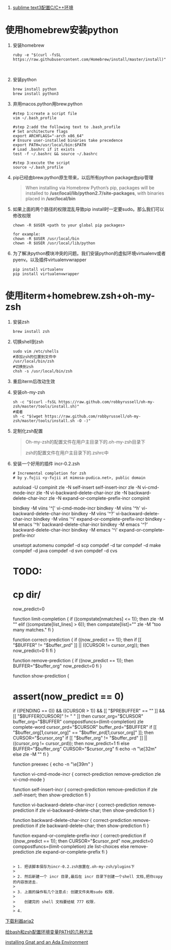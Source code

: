 1. [sublime text3配置C/C++环境](http://www.yalewoo.com/sublime_text_3_gcc.html)




# 使用homebrew安装python

1. 安装homebrew

   ```
   ruby -e "$(curl -fsSL https://raw.githubusercontent.com/Homebrew/install/master/install)"
   ```

   ​

2. 安装python

   ```
   brew install python
   brew install python3
   ```

3. 弃用macos.python用brew.python

   ```
   #step 1:create a script file
   vim ~/.bash_profile

   #step 2:add the following text to .bash_profile
   # Set architecture flags
   export ARCHFLAGS="-arch x86_64"
   # Ensure user-installed binaries take precedence
   export PATH=/usr/local/bin:$PATH
   # Load .bashrc if it exists
   test -f ~/.bashrc && source ~/.bashrc

   #step 3:excute the script
   source ~/.bash_profile
   ```

4. pip已经由brew.python原生带来，以后所有python package由pip管理

   > When installing via Homebrew Python’s pip, packages will be installed to **/usr/local/lib/python2.7/site-packages**, with binaries placed in **/usr/local/bin**

5. 如果上面的两个路径的权限混乱导致pip install时一定要sudo。那么我们可以修改权限

   ```
   chown -R $USER <path to your global pip packages>

   for example:
   chown -R $USER /usr/local/bin
   chown -R $USER /usr/local/lib/python
   ```

6. 为了解决python模块冲突的问题。我们安装python的虚拟环境virtualenv或者pyenv。以及插件virtualenvwrapper

   ```
   pip install virtualenv
   pip install virtualenvwrapper
   ```




# 使用iterm+homebrew.zsh+oh-my-zsh

1. 安装zsh

   ```
   brew install zsh
   ```

2. 切换shell到zsh

   ```
   sudo vim /etc/shells
   #添加zsh的位置到文件中
   /usr/local/bin/zsh
   #切换到zsh
   chsh -s /usr/local/bin/zsh
   ```

3. 重启iterm后改动生效

4. 安装oh-my-zsh

   ```
   sh -c "$(curl -fsSL https://raw.github.com/robbyrussell/oh-my-zsh/master/tools/install.sh)"
   #或者
   sh -c "$(wget https://raw.github.com/robbyrussell/oh-my-zsh/master/tools/install.sh -O -)"
   ```

5. 定制化zsh配置

   >Oh-my-zsh的配置文件在用户主目录下的.oh-my-zsh目录下
   >
   >zsh的配置文件在用户主目录下的.zshrc中

6. 安装一个好用的插件 incr-0.2.zsh

   ```
   # Incremental completion for zsh
   # by y.fujii <y-fujii at mimosa-pudica.net>, public domain
   ```


   autoload -U compinit
   zle -N self-insert self-insert-incr
   zle -N vi-cmd-mode-incr
   zle -N vi-backward-delete-char-incr
   zle -N backward-delete-char-incr
   zle -N expand-or-complete-prefix-incr
   compinit

   bindkey -M viins '^[' vi-cmd-mode-incr
   bindkey -M viins '^h' vi-backward-delete-char-incr
   bindkey -M viins '^?' vi-backward-delete-char-incr
   bindkey -M viins '^i' expand-or-complete-prefix-incr
   bindkey -M emacs '^h' backward-delete-char-incr
   bindkey -M emacs '^?' backward-delete-char-incr
   bindkey -M emacs '^i' expand-or-complete-prefix-incr

   unsetopt automenu
   compdef -d scp
   compdef -d tar
   compdef -d make
   compdef -d java
   compdef -d svn
   compdef -d cvs

   # TODO:
   #     cp dir/

   now_predict=0

   function limit-completion
   {
   	if ((compstate[nmatches] <= 1)); then
   		zle -M ""
   	elif ((compstate[list_lines] > 6)); then
   		compstate[list]=""
   		zle -M "too many matches."
   	fi
   }

   function correct-prediction
   {
   	if ((now_predict == 1)); then
   		if [[ "$BUFFER" != "$buffer_prd" ]] || ((CURSOR != cursor_org)); then
   			now_predict=0
   		fi
   	fi
   }

   function remove-prediction
   {
   	if ((now_predict == 1)); then
   		BUFFER="$buffer_org"
   		now_predict=0
   	fi
   }

   function show-prediction
   {
   	# assert(now_predict == 0)
   	if
   		((PENDING == 0)) &&
   		((CURSOR > 1)) &&
   		[[ "$PREBUFFER" == "" ]] &&
   		[[ "$BUFFER[CURSOR]" != " " ]]
   	then
   		cursor_org="$CURSOR"
   		buffer_org="$BUFFER"
   		comppostfuncs=(limit-completion)
   		zle complete-word
   		cursor_prd="$CURSOR"
   		buffer_prd="$BUFFER"
   		if [[ "$buffer_org[1,cursor_org]" == "$buffer_prd[1,cursor_org]" ]]; then
   			CURSOR="$cursor_org"
   			if [[ "$buffer_org" != "$buffer_prd" ]] || ((cursor_org != cursor_prd)); then
   				now_predict=1
   			fi
   		else
   			BUFFER="$buffer_org"
   			CURSOR="$cursor_org"
   		fi
   		echo -n "\e[32m"
   	else
   		zle -M ""
   	fi
   }

   function preexec
   {
   	echo -n "\e[39m"
   }

   function vi-cmd-mode-incr
   {
   	correct-prediction
   	remove-prediction
   	zle vi-cmd-mode
   }

   function self-insert-incr
   {
   	correct-prediction
   	remove-prediction
   	if zle .self-insert; then
   		show-prediction
   	fi
   }

   function vi-backward-delete-char-incr
   {
   	correct-prediction
   	remove-prediction
   	if zle vi-backward-delete-char; then
   		show-prediction
   	fi
   }

   function backward-delete-char-incr
   {
   	correct-prediction
   	remove-prediction
   	if zle backward-delete-char; then
   		show-prediction
   	fi
   }

   function expand-or-complete-prefix-incr
   {
   	correct-prediction
   	if ((now_predict == 1)); then
   		CURSOR="$cursor_prd"
   		now_predict=0
   		comppostfuncs=(limit-completion)
   		zle list-choices
   	else
   		remove-prediction
   		zle expand-or-complete-prefix
   	fi
   }
   ```

   > 1. 把该脚本保存为incr-0.2.zsh放置在.oh-my-zsh/plugins下
   >
   > 2. 然后新建一个 incr 目录,最后在 incr 目录下创建一个shell 文档,把你copy 的内容放进去.
   >
   > 3. 上面的操作有几个注意点: 创建文件夹用sudo 权限.
   >
   >    创建完的 shell 文档要给赋 777 权限.
   >
   > 4. ​
   ```







[下载利器aria2](http://www.jianshu.com/p/1290f8e7b326)

[给bash和zsh配置环境变量PATH的几种方法](http://www.jianshu.com/p/020f3d02f538)



[installing Gnat and an Ada Environment](http://www.radford.edu/~nokie/classes/320/compileInstall.html)


